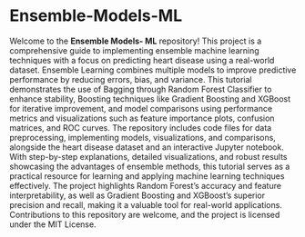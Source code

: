 # Ensemble-Models-ML
Welcome to the **Ensemble Models- ML** repository! This project is a comprehensive guide to implementing ensemble machine learning techniques with a focus on predicting heart disease using a real-world dataset. Ensemble Learning combines multiple models to improve predictive performance by reducing errors, bias, and variance. This tutorial demonstrates the use of Bagging through Random Forest Classifier to enhance stability, Boosting techniques like Gradient Boosting and XGBoost for iterative improvement, and model comparisons using performance metrics and visualizations such as feature importance plots, confusion matrices, and ROC curves. The repository includes code files for data preprocessing, implementing models, visualizations, and comparisons, alongside the heart disease dataset and an interactive Jupyter notebook. With step-by-step explanations, detailed visualizations, and robust results showcasing the advantages of ensemble methods, this tutorial serves as a practical resource for learning and applying machine learning techniques effectively. The project highlights Random Forest’s accuracy and feature interpretability, as well as Gradient Boosting and XGBoost’s superior precision and recall, making it a valuable tool for real-world applications. Contributions to this repository are welcome, and the project is licensed under the MIT License.

